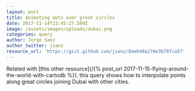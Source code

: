 ```yaml
---
layout: post
title: Animating dots over great circles
date: 2017-11-14T23:45:27.599Z
image: /assets/images/uploads/dubai.png
categories: query
author: Jorge Sanz
author_twitter: jsanz
resource_url: 'https://gist.github.com/jsanz/8aeb48a274e3b787ca57'
---
```


Related with [this other resource](/{% post_url 2017-11-15-flying-around-the-world-with-cartodb %}), this query shows how to interpolate points along great circles joining Dubai with other cities.
